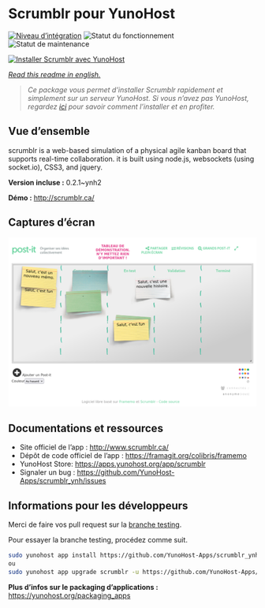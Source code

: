 <!--
N.B.: This README was automatically generated by https://github.com/YunoHost/apps/tree/master/tools/readme_generator
It shall NOT be edited by hand.
-->

# Scrumblr pour YunoHost

[![Niveau d’intégration](https://dash.yunohost.org/integration/scrumblr.svg)](https://dash.yunohost.org/appci/app/scrumblr) ![Statut du fonctionnement](https://ci-apps.yunohost.org/ci/badges/scrumblr.status.svg) ![Statut de maintenance](https://ci-apps.yunohost.org/ci/badges/scrumblr.maintain.svg)

[![Installer Scrumblr avec YunoHost](https://install-app.yunohost.org/install-with-yunohost.svg)](https://install-app.yunohost.org/?app=scrumblr)

*[Read this readme in english.](./README.md)*

> *Ce package vous permet d’installer Scrumblr rapidement et simplement sur un serveur YunoHost.
Si vous n’avez pas YunoHost, regardez [ici](https://yunohost.org/#/install) pour savoir comment l’installer et en profiter.*

## Vue d’ensemble

scrumblr is a web-based simulation of a physical agile kanban board that supports real-time collaboration. it is built using node.js, websockets (using socket.io), CSS3, and jquery. 

**Version incluse :** 0.2.1~ynh2

**Démo :** http://scrumblr.ca/

## Captures d’écran

![Capture d’écran de Scrumblr](./doc/screenshots/post-it_demo.png)

## Documentations et ressources

* Site officiel de l’app : <http://www.scrumblr.ca/>
* Dépôt de code officiel de l’app : <https://framagit.org/colibris/framemo>
* YunoHost Store: <https://apps.yunohost.org/app/scrumblr>
* Signaler un bug : <https://github.com/YunoHost-Apps/scrumblr_ynh/issues>

## Informations pour les développeurs

Merci de faire vos pull request sur la [branche testing](https://github.com/YunoHost-Apps/scrumblr_ynh/tree/testing).

Pour essayer la branche testing, procédez comme suit.

``` bash
sudo yunohost app install https://github.com/YunoHost-Apps/scrumblr_ynh/tree/testing --debug
ou
sudo yunohost app upgrade scrumblr -u https://github.com/YunoHost-Apps/scrumblr_ynh/tree/testing --debug
```

**Plus d’infos sur le packaging d’applications :** <https://yunohost.org/packaging_apps>
